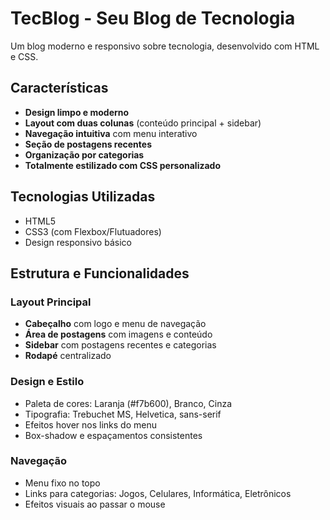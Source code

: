 # TecBlog - Seu Blog de Tecnologia

Um blog moderno e responsivo sobre tecnologia, desenvolvido com HTML e CSS.

## Características

- **Design limpo e moderno**
- **Layout com duas colunas** (conteúdo principal + sidebar)
- **Navegação intuitiva** com menu interativo
- **Seção de postagens recentes**
- **Organização por categorias**
- **Totalmente estilizado com CSS personalizado**

## Tecnologias Utilizadas

- HTML5
- CSS3 (com Flexbox/Flutuadores)
- Design responsivo básico

## Estrutura e Funcionalidades

### Layout Principal
- **Cabeçalho** com logo e menu de navegação
- **Área de postagens** com imagens e conteúdo
- **Sidebar** com postagens recentes e categorias
- **Rodapé** centralizado

### Design e Estilo
- Paleta de cores: Laranja (#f7b600), Branco, Cinza
- Tipografia: Trebuchet MS, Helvetica, sans-serif
- Efeitos hover nos links do menu
- Box-shadow e espaçamentos consistentes

### Navegação
- Menu fixo no topo
- Links para categorias: Jogos, Celulares, Informática, Eletrônicos
- Efeitos visuais ao passar o mouse
